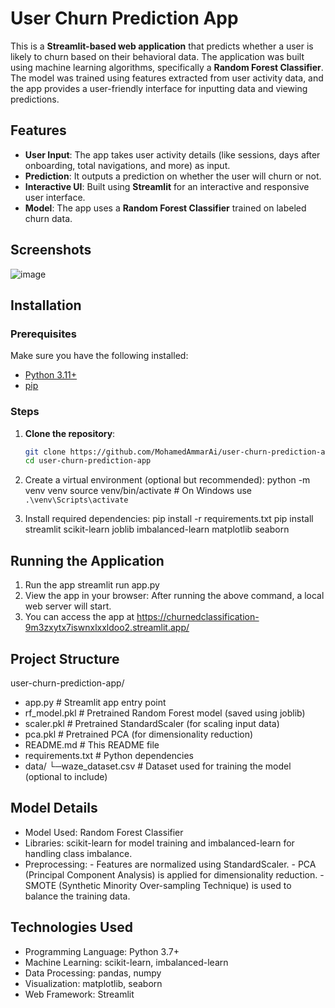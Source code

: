 # User Churn Prediction App
This is a **Streamlit-based web application** that predicts whether a user is likely to churn based on their behavioral data.
The application was built using machine learning algorithms, specifically a **Random Forest Classifier**. 
The model was trained using features extracted from user activity data, and the app provides a user-friendly interface for inputting data and viewing predictions.

## Features
- **User Input**: The app takes user activity details (like sessions, days after onboarding, total navigations, and more) as input.
- **Prediction**: It outputs a prediction on whether the user will churn or not.
- **Interactive UI**: Built using **Streamlit** for an interactive and responsive user interface.
- **Model**: The app uses a **Random Forest Classifier** trained on labeled churn data.

## Screenshots

![image](https://github.com/user-attachments/assets/77bbda52-adad-49bc-b409-3b95645dbefb)

## Installation

### Prerequisites
Make sure you have the following installed:
- [Python 3.11+](https://www.python.org/downloads/)
- [pip](https://pip.pypa.io/en/stable/installation/)

### Steps

1. **Clone the repository**:
   ```bash
   git clone https://github.com/MohamedAmmarAi/user-churn-prediction-app.git
   cd user-churn-prediction-app

2.  Create a virtual environment (optional but recommended):
   python -m venv venv
   source venv/bin/activate  # On Windows use `.\venv\Scripts\activate`
   
3. Install required dependencies:
   pip install -r requirements.txt
   pip install streamlit scikit-learn joblib imbalanced-learn matplotlib seaborn

## Running the Application
   1. Run the app
      streamlit run app.py
   2. View the app in your browser: After running the above command, a local web server will start.
   3.  You can access the app at https://churnedclassification-9m3zxytx7iswnxlxxldoo2.streamlit.app/


## Project Structure
   user-churn-prediction-app/

 - app.py                    # Streamlit app entry point
 - rf_model.pkl              # Pretrained Random Forest model (saved using joblib)
 - scaler.pkl                # Pretrained StandardScaler (for scaling input data)
 - pca.pkl                   # Pretrained PCA (for dimensionality reduction)
 - README.md                 # This README file
 - requirements.txt          # Python dependencies
 - data/
    └─waze_dataset.csv       # Dataset used for training the model (optional to include)

## Model Details
 - Model Used: Random Forest Classifier
 - Libraries: scikit-learn for model training and imbalanced-learn for handling class imbalance.
 - Preprocessing:
         - Features are normalized using StandardScaler.
         - PCA (Principal Component Analysis) is applied for dimensionality reduction.
         - SMOTE (Synthetic Minority Over-sampling Technique) is used to balance the training data.

## Technologies Used
 - Programming Language: Python 3.7+
 - Machine Learning: scikit-learn, imbalanced-learn
 - Data Processing: pandas, numpy
 - Visualization: matplotlib, seaborn
 - Web Framework: Streamlit



